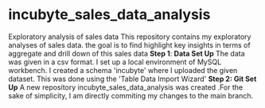 # incubyte_sales_data_analysis
Exploratory analysis of sales data
This repository contains my exploratory analyses of sales data. the goal is to find highlight key insights in terms of aggregate and drill down of this sales data
**Step 1**: **Data Set Up** 
The data was given in a csv format. I set up a local environment of MySQL workbench. I created a schema 'incubyte' where I uploaded the given dataset. This was done using the 'Table Data Import Wizard'
**Step 2: Git Set Up**
A new repository incubyte_sales_data_analysis was created .For the sake of simplicity, I am directly commiting my changes to the main branch.